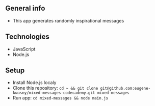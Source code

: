 ## General info
- This app generates randomly inspirational messages

## Technologies
- JavaScript
- Node.js

## Setup
- Install Node.js localy
- Clone this repository: ```cd ~ && git clone git@github.com:eugene-kwasny/mixed-messages-codecademy.git mixed-messages```
- Run app: ```cd mixed-messages && node main.js```
